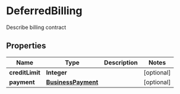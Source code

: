 

# DeferredBilling

Describe billing contract
## Properties

Name | Type | Description | Notes
------------ | ------------- | ------------- | -------------
**creditLimit** | **Integer** |  |  [optional]
**payment** | [**BusinessPayment**](BusinessPayment.md) |  |  [optional]



